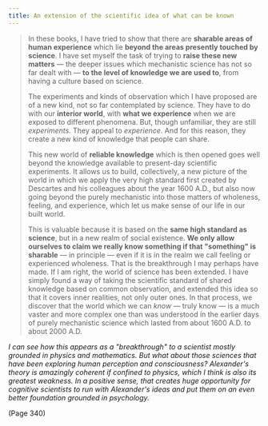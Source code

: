 ```yaml
---
title: An extension of the scientific idea of what can be known
---
```


> In these books, I have tried to show that there are **sharable areas of human experience** which lie **beyond the areas presently touched by science**. I have set myself the task of trying to **raise these new matters** — the deeper issues which mechanistic science has not so far dealt with — **to the level of knowledge we are used to**, from having a culture based on science.
> 
> The experiments and kinds of observation which I have proposed are of a new kind, not so far contemplated by science. They have to do with our **interior world**, with **what we experience** when we are exposed to different phenomena. But, though unfamiliar, they are still *experiments*. They appeal to *experience*. And for this reason, they create a new kind of knowledge that people can share.
> 
> This new world of **reliable knowledge** which is then opened goes well beyond the knowledge available to present-day scientific experiments. It allows us to build, collectively, a new picture of the world in which we apply the very high standard first created by Descartes and his colleagues about the year 1600 A.D., but also now going beyond the purely mechanistic into those matters of wholeness, feeling, and experience, which let us make sense of our life in our built world.
> 
> This is valuable because it is based on the **same high standard as science**, but in a new realm of social existence. **We only allow ourselves to claim we really know something if that "something" is sharable** — in principle — even if it is in the realm we call feeling or experienced wholeness. That is the breakthrough I may perhaps have made. If I am right, the world of science has been extended. I have simply found a way of taking the scientific standard of shared knowledge based on common observation, and extended this idea so that it covers inner realities, not only outer ones. In that process, we discover that the world which we can *know* — truly know — is a much vaster and more complex one than was understood in the earlier days of purely mechanistic science which lasted from about 1600 A.D. to about 2000 A.D.

*I can see how this appears as a "breakthrough" to a scientist mostly grounded in physics and mathematics. But what about those sciences that have been exploring human perception and consciousness? Alexander's theory is amazingly coherent if confined to physics, which I think is also its greatest weakness. In a positive sense, that creates huge opportunity for cognitive scientists to run with Alexander's ideas and put them on an even better foundation grounded in psychology.*

(Page 340)